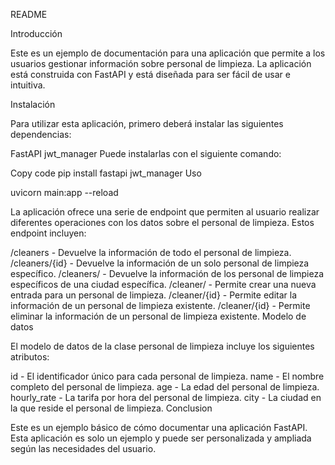 README

Introducción

Este es un ejemplo de documentación para una aplicación que permite a los usuarios gestionar información sobre personal de limpieza. La aplicación está construida con FastAPI y está diseñada para ser fácil de usar e intuitiva.

Instalación

Para utilizar esta aplicación, primero deberá instalar las siguientes dependencias:

FastAPI
jwt_manager
Puede instalarlas con el siguiente comando:

Copy code
pip install fastapi jwt_manager
Uso

uvicorn main:app --reload


La aplicación ofrece una serie de endpoint que permiten al usuario realizar diferentes operaciones con los datos sobre el personal de limpieza. Estos endpoint incluyen:

/cleaners - Devuelve la información de todo el personal de limpieza.
/cleaners/{id} - Devuelve la información de un solo personal de limpieza específico.
/cleaners/ - Devuelve la información de los personal de limpieza específicos de una ciudad específica.
/cleaner/ - Permite crear una nueva entrada para un personal de limpieza.
/cleaner/{id} - Permite editar la información de un personal de limpieza existente.
/cleaner/{id} - Permite eliminar la información de un personal de limpieza existente.
Modelo de datos

El modelo de datos de la clase personal de limpieza incluye los siguientes atributos:

id - El identificador único para cada personal de limpieza.
name - El nombre completo del personal de limpieza.
age - La edad del personal de limpieza.
hourly_rate - La tarifa por hora del personal de limpieza.
city - La ciudad en la que reside el personal de limpieza.
Conclusion

Este es un ejemplo básico de cómo documentar una aplicación FastAPI. Esta aplicación es solo un ejemplo y puede ser personalizada y ampliada según las necesidades del usuario.